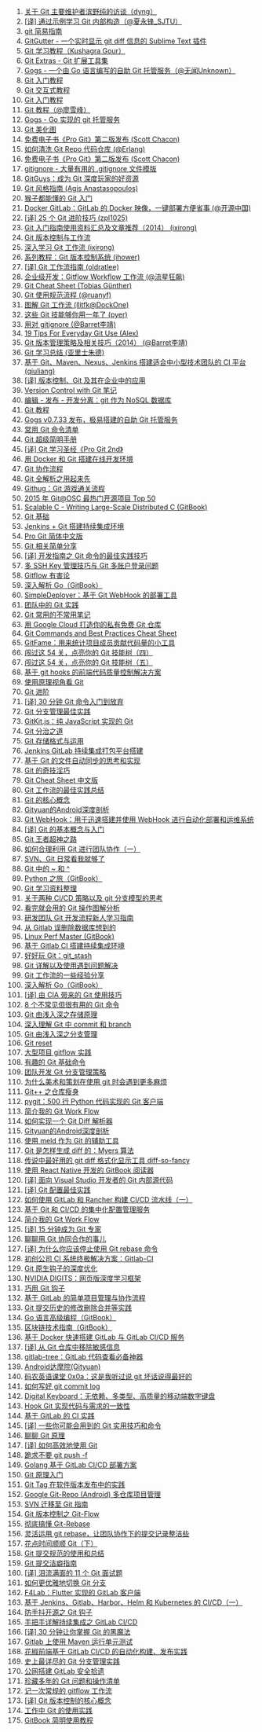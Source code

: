1. [关于 Git 主要维护者滨野纯的访谈（dyng）](https://weekly.manong.io/bounce?nid=3&aid=47&url=http%3A%2F%2Fblog.dyngr.com%2Fblog%2F2013%2F09%2F26%2Fjunio-c-hamano-interview)
1. [[译] 通过示例学习 Git 内部构造（@夏永锋_SJTU）](https://weekly.manong.io/bounce?nid=6&aid=93&url=http%3A%2F%2Fyoungsterxyf.github.io%2F2013%2F09%2F28%2Flearning-git-internals-by-example%2F)
1. [git 简易指南](https://weekly.manong.io/bounce?nid=17&aid=367&url=http%3A%2F%2Frogerdudler.github.io%2Fgit-guide%2Findex.zh.html)
1. [GitGutter - 一个实时显示 git diff 信息的 Sublime Text 插件](https://weekly.manong.io/bounce?nid=18&aid=413&url=https%3A%2F%2Fgithub.com%2Fjisaacks%2FGitGutter)
1. [Git 学习教程（Kushagra Gour）](https://weekly.manong.io/bounce?nid=19&aid=446&url=http%3A%2F%2Fkushagragour.in%2Fblog%2F2014%2F01%2Fbuild-git-learn-git%2F)
1. [Git Extras - Git 扩展工具集](https://weekly.manong.io/bounce?nid=24&aid=783&url=https%3A%2F%2Fgithub.com%2Fvisionmedia%2Fgit-extras)
1. [Gogs - 一个由 Go 语言编写的自助 Git 托管服务（@无闻Unknown）](https://weekly.manong.io/bounce?nid=25&aid=848&url=https%3A%2F%2Fgithub.com%2Fgogits%2Fgogs)
1. [Git 入门教程](https://weekly.manong.io/bounce?nid=28&aid=953&url=http%3A%2F%2Fwww.git-tower.com%2Flearn%2F)
1. [Git 交互式教程](https://weekly.manong.io/bounce?nid=30&aid=1026&url=https%3A%2F%2Ftry.github.io%2F)
1. [Git 入门教程](https://weekly.manong.io/bounce?nid=36&aid=953&url=http%3A%2F%2Fwww.git-tower.com%2Flearn%2F)
1. [Git 教程（@廖雪峰）](https://weekly.manong.io/bounce?nid=38&aid=1252&url=http%3A%2F%2Fwww.liaoxuefeng.com%2Fwiki%2F0013739516305929606dd18361248578c67b8067c8c017b000)
1. [Gogs - Go 实现的 git 托管服务](https://weekly.manong.io/bounce?nid=42&aid=1378&url=https%3A%2F%2Fgithub.com%2Fgogits%2Fgogs%2F)
1. [Git 美化图](https://weekly.manong.io/bounce?nid=44&aid=1433&url=http%3A%2F%2Fjustinhileman.info%2Farticle%2Fgit-pretty%2F)
1. [免费电子书《Pro Git》第二版发布 (Scott Chacon)](https://weekly.manong.io/bounce?nid=49&aid=1564&url=http%3A%2F%2Fgit-scm.com%2Fbook%2Fen%2Fv2)
1. [如何清洗 Git Repo 代码仓库 (@Erlang)](https://weekly.manong.io/bounce?nid=49&aid=1568&url=http%3A%2F%2Fblog.eood.cn%2Fhow-to-clean-up-git-repo)
1. [免费电子书《Pro Git》第二版发布 (Scott Chacon)](https://weekly.manong.io/bounce?nid=56&aid=1564&url=http%3A%2F%2Fgit-scm.com%2Fbook%2Fen%2Fv2)
1. [gitignore - 大量有用的 .gitignore 文件模版](https://weekly.manong.io/bounce?nid=58&aid=1817&url=https%3A%2F%2Fgithub.com%2Fgithub%2Fgitignore)
1. [GitGuys：成为 Git 深度玩家的好资源](https://weekly.manong.io/bounce?nid=62&aid=1950&url=http%3A%2F%2Fwww.gitguys.com%2Ftopics%2F)
1. [Git 风格指南 (Agis Anastasopoulos)](https://weekly.manong.io/bounce?nid=66&aid=2098&url=https%3A%2F%2Fgithub.com%2Fagis-%2Fgit-style-guide)
1. [猴子都能懂的 Git 入门](https://weekly.manong.io/bounce?nid=68&aid=2185&url=http%3A%2F%2Fbacklogtool.com%2Fgit-guide%2Fcn%2F)
1. [Docker GitLab：GitLab 的 Docker 映像，一键部署方便省事 (@开源中国)](https://weekly.manong.io/bounce?nid=68&aid=2192&url=http%3A%2F%2Fwww.oschina.net%2Fp%2Fdocker-gitlab)
1. [[译] 25 个 Git 进阶技巧 (zpl1025)](https://weekly.manong.io/bounce?nid=70&aid=2271&url=http%3A%2F%2Flinux.cn%2Farticle-5418-weibo.html)
1. [Git 入门指南使用资料汇总及文章推荐（2014） (ixirong)](https://weekly.manong.io/bounce?nid=73&aid=2453&url=http%3A%2F%2Fixirong.com%2F2014%2F11%2F19%2Fthe-way-to-learn-git%2F)
1. [Git 版本控制与工作流](https://weekly.manong.io/bounce?nid=74&aid=2504&url=http%3A%2F%2Fwww.jianshu.com%2Fp%2F67afe711c731)
1. [深入学习 Git 工作流 (ixirong)](https://weekly.manong.io/bounce?nid=75&aid=2568&url=https%3A%2F%2Fgithub.com%2Fxirong%2Fmy-git%2Fblob%2Fmaster%2Fgit-workflow-tutorial.md)
1. [系列教程：Git 版本控制系统 (ihower)](https://weekly.manong.io/bounce?nid=76&aid=2634&url=https%3A%2F%2Fihower.tw%2Fgit%2F)
1. [[译] Git 工作流指南 (oldratlee)](https://weekly.manong.io/bounce?nid=81&aid=3020&url=https%3A%2F%2Fgithub.com%2Foldratlee%2Ftranslations%2Ftree%2Fmaster%2Fgit-workflows-and-tutorials)
1. [企业级开发：Gitflow Workflow 工作流 (@流星狂飙)](https://weekly.manong.io/bounce?nid=81&aid=3021&url=http%3A%2F%2Fwww.jianshu.com%2Fp%2F104fa8b15d1e)
1. [Git Cheat Sheet (Tobias Günther)](https://weekly.manong.io/bounce?nid=82&aid=3152&url=http%3A%2F%2Fwww.git-tower.com%2Fblog%2Fgit-cheat-sheet%2F)
1. [Git 使用规范流程 (@ruanyf)](https://weekly.manong.io/bounce?nid=83&aid=3215&url=http%3A%2F%2Fwww.ruanyifeng.com%2Fblog%2F2015%2F08%2Fgit-use-process.html)
1. [图解 Git 工作流 (llitfk@DockOne)](https://weekly.manong.io/bounce?nid=85&aid=3401&url=http%3A%2F%2Fwww.jianshu.com%2Fp%2F08ad7e427fec)
1. [这些 Git 技能够你用一年了 (pyer)](https://weekly.manong.io/bounce?nid=86&aid=3455&url=http%3A%2F%2Fwww.cnblogs.com%2Fpyer%2Fp%2F4752770.html)
1. [用对 gitignore (@Barret李靖)](https://weekly.manong.io/bounce?nid=87&aid=3554&url=http%3A%2F%2Fwww.barretlee.com%2Fblog%2F2015%2F09%2F06%2Fset-gitignore-after-add-file%2F)
1. [19 Tips For Everyday Git Use (Alex)](https://weekly.manong.io/bounce?nid=88&aid=3641&url=http%3A%2F%2Fwww.alexkras.com%2F19-git-tips-for-everyday-use%2F%3Fhmsr%3Dtoutiao.io%26utm_medium%3Dtoutiao.io%26utm_source%3Dtoutiao.io)
1. [Git 版本管理策略及相关技巧（2014） (@Barret李靖)](https://weekly.manong.io/bounce?nid=89&aid=3729&url=http%3A%2F%2Fwww.barretlee.com%2Fblog%2F2014%2F05%2F07%2Fcb-git-improve%2F%3Fhmsr%3Dtoutiao.io%26utm_medium%3Dtoutiao.io%26utm_source%3Dtoutiao.io)
1. [Git 学习总结 (亚里士朱德)](https://weekly.manong.io/bounce?nid=89&aid=3756&url=http%3A%2F%2Fyalishizhude.github.io%2F2015%2F09%2F16%2Fgit%2F%3Fhmsr%3Dtoutiao.io%26utm_medium%3Dtoutiao.io%26utm_source%3Dtoutiao.io)
1. [基于 Git、Maven、Nexus、Jenkins 搭建适合中小型技术团队的 CI 平台 (qiuliang)](https://weekly.manong.io/bounce?nid=90&aid=3866&url=http%3A%2F%2Fwww.qiuliang.net%2Ftech%2F2015%2F10%2F02%2Fgit-nexus-jenkins-ci.html%3Fhmsr%3Dtoutiao.io%26utm_medium%3Dtoutiao.io%26utm_source%3Dtoutiao.io)
1. [[译] 版本控制、Git 及其在企业中的应用](https://weekly.manong.io/bounce?nid=91&aid=3942&url=http%3A%2F%2Fwww.infoq.com%2Fcn%2Farticles%2Fgit-enterprise)
1. [Version Control with Git 笔记](https://weekly.manong.io/bounce?nid=96&aid=4381&url=http%3A%2F%2Fwiki.tankywoo.com%2Fbook%2Fversion-control-with-git.html)
1. [编辑 - 发布 - 开发分离：git 作为 NoSQL 数据库](https://weekly.manong.io/bounce?nid=96&aid=4409&url=https%3A%2F%2Fwww.phodal.com%2Fblog%2Fediting-publishing-coding-seperate-git-nosql-database%2F)
1. [Git 教程](https://weekly.manong.io/bounce?nid=97&aid=4478&url=https%3A%2F%2Fgithub.com%2Fgeeeeeeeeek%2Fgit-recipes%2Fwiki)
1. [Gogs v0.7.33 发布，极易搭建的自助 Git 托管服务](https://weekly.manong.io/bounce?nid=98&aid=4618&url=http%3A%2F%2Fwww.oschina.net%2Fnews%2F68729%2Fgogs-0-7-33)
1. [常用 Git 命令清单](https://weekly.manong.io/bounce?nid=99&aid=4667&url=http%3A%2F%2Fwww.ruanyifeng.com%2Fblog%2F2015%2F12%2Fgit-cheat-sheet.html)
1. [Git 超级简明手册](https://weekly.manong.io/bounce?nid=99&aid=4707&url=https%3A%2F%2Fgithub.com%2Fshendl1978%2Fblog%2Fwiki%2FGit%25E8%25B6%2585%25E7%25BA%25A7%25E7%25AE%2580%25E6%2598%258E%25E6%2589%258B%25E5%2586%258C)
1. [[译] Git 学习圣经《Pro Git 2nd》](https://weekly.manong.io/bounce?nid=101&aid=4853&url=http%3A%2F%2Fgit-scm.com%2Fbook%2Fzh%2Fv2)
1. [用 Docker 和 Git 搭建在线开发环境](https://weekly.manong.io/bounce?nid=101&aid=4861&url=http%3A%2F%2Fdockone.io%2Farticle%2F930)
1. [Git 协作流程](https://weekly.manong.io/bounce?nid=101&aid=4873&url=http%3A%2F%2Fwww.ruanyifeng.com%2Fblog%2F2015%2F12%2Fgit-workflow.html)
1. [Git 全解析之用起来先](https://weekly.manong.io/bounce?nid=102&aid=4927&url=http%3A%2F%2Fwustrive2008.github.io%2F2016%2F01%2F06%2F%25E7%2589%2588%25E6%259C%25AC%25E6%258E%25A7%25E5%2588%25B6%2FGit%25E5%2585%25A8%25E8%25A7%25A3%25E6%259E%2590%25E4%25B9%258B%25E5%2585%2588%25E7%2594%25A8%25E8%25B5%25B7%25E6%259D%25A5%2F)
1. [Githug：Git 游戏通关流程](https://weekly.manong.io/bounce?nid=102&aid=4931&url=http%3A%2F%2Fwww.jianshu.com%2Fp%2F482b32716bbe)
1. [2015 年 Git@OSC 最热门开源项目 Top 50](https://weekly.manong.io/bounce?nid=102&aid=4952&url=http%3A%2F%2Fwww.oschina.net%2Fnews%2F69661%2F2015-git-osc--opensource-project-ranking-top-50)
1. [Scalable C - Writing Large-Scale Distributed C (GitBook)](https://weekly.manong.io/bounce?nid=103&aid=4985&url=https%3A%2F%2Fhintjens.gitbooks.io%2Fscalable-c%2Fcontent%2Fpreface.html)
1. [Git 基础](https://weekly.manong.io/bounce?nid=103&aid=5010&url=https%3A%2F%2Fgithub.com%2Fmzkmzk%2FRead%2Fblob%2Fmaster%2Fprogit.md)
1. [Jenkins + Git 搭建持续集成环境](https://weekly.manong.io/bounce?nid=103&aid=5052&url=http%3A%2F%2Fwww.cnblogs.com%2Fdojo-lzz%2Fp%2F5125619.html%3Ff%3Dtt)
1. [Pro Git 简体中文版](https://weekly.manong.io/bounce?nid=106&aid=5298&url=http%3A%2F%2Fiissnan.com%2Fprogit%2F)
1. [Git 相关简单分享](https://weekly.manong.io/bounce?nid=108&aid=5444&url=http%3A%2F%2Fwww.jianshu.com%2Fp%2F331cd9fdeae7)
1. [[译] 开发指南之 Git 命令的最佳实践技巧](https://weekly.manong.io/bounce?nid=109&aid=5495&url=http%3A%2F%2Fwww.freebuf.com%2Ftools%2F98396.html)
1. [多 SSH Key 管理技巧与 Git 多账户登录问题](https://weekly.manong.io/bounce?nid=109&aid=5524&url=http%3A%2F%2Fwww.barretlee.com%2Fblog%2F2016%2F03%2F09%2Fconfig-in-ssh-after-troubling-git-connection%2F)
1. [Gitflow 有害论](https://weekly.manong.io/bounce?nid=112&aid=5785&url=http%3A%2F%2Finsights.thoughtworkers.org%2Fgitflow-consider-harmful%2F)
1. [深入解析 Go（GitBook）](https://weekly.manong.io/bounce?nid=114&aid=8886&url=https%3A%2F%2Ftoutiao.io%2Fk%2Fagdqbh)
1. [SimpleDeployer：基于 Git WebHook 的部署工具](https://weekly.manong.io/bounce?nid=114&aid=5956&url=https%3A%2F%2Fgithub.com%2Fyourtion%2FSimpleDeployer)
1. [团队中的 Git 实践](https://weekly.manong.io/bounce?nid=115&aid=6002&url=https%3A%2F%2Fourai.ws%2Fposts%2Fworking-with-git-in-team%2F)
1. [Git 常用的不常用笔记](https://weekly.manong.io/bounce?nid=115&aid=6032&url=http%3A%2F%2Fleoray.leanote.com%2Fpost%2Fgit)
1. [用 Google Cloud 打造你的私有免费 Git 仓库](https://weekly.manong.io/bounce?nid=116&aid=6106&url=http%3A%2F%2Fchinagdg.org%2F2016%2F04%2F%25E7%2594%25A8-google-cloud-%25E6%2589%2593%25E9%2580%25A0%25E4%25BD%25A0%25E7%259A%2584%25E7%25A7%2581%25E6%259C%2589%25E5%2585%258D%25E8%25B4%25B9-git-%25E4%25BB%2593%25E5%25BA%2593%2F)
1. [Git Commands and Best Practices Cheat Sheet](https://weekly.manong.io/bounce?nid=116&aid=6110&url=http%3A%2F%2Fzeroturnaround.com%2Frebellabs%2Fgit-commands-and-best-practices-cheat-sheet%2F)
1. [GitFame：用来统计项目成员贡献代码量的小工具](https://weekly.manong.io/bounce?nid=117&aid=6202&url=https%3A%2F%2Fgithub.com%2Foleander%2Fgit-fame-rb)
1. [闯过这 54 关，点亮你的 Git 技能树（四）](https://weekly.manong.io/bounce?nid=118&aid=6242&url=https%3A%2F%2Fcodingstyle.cn%2Ftopics%2F178)
1. [闯过这 54 关，点亮你的 Git 技能树（五）](https://weekly.manong.io/bounce?nid=119&aid=6333&url=https%3A%2F%2Fcodingstyle.cn%2Ftopics%2F181)
1. [基于 git hooks 的前端代码质量控制解决方案](https://weekly.manong.io/bounce?nid=120&aid=6400&url=https%3A%2F%2Fgithub.com%2Fkuitos%2Fkuitos.github.io%2Fissues%2F28)
1. [使用原理视角看 Git](https://weekly.manong.io/bounce?nid=122&aid=6565&url=https%3A%2F%2Fblog.coding.net%2Fblog%2Fprinciple-of-Git)
1. [Git 进阶](https://weekly.manong.io/bounce?nid=123&aid=6643&url=http%3A%2F%2Fmp.weixin.qq.com%2Fs%3F__biz%3DMzA4NTQwNDcyMA%3D%3D%26mid%3D2650661929%26idx%3D1%26sn%3D69e00516a30723c5a20af3c7a84173a4)
1. [[译] 30 分钟 Git 命令入门到放弃](https://weekly.manong.io/bounce?nid=124&aid=6703&url=http%3A%2F%2Fwww.w3ctrain.com%2F2016%2F06%2F26%2Flearn-git-in-30-minutes%2F)
1. [Git 分支管理最佳实践](https://weekly.manong.io/bounce?nid=124&aid=6730&url=http%3A%2F%2Fwww.ibm.com%2Fdeveloperworks%2Fcn%2Fjava%2Fj-lo-git-mange%2Findex.html)
1. [GitKit.js：纯 JavaScript 实现的 Git](https://weekly.manong.io/bounce?nid=124&aid=6736&url=https%3A%2F%2Fgithub.com%2FSamyPesse%2Fgitkit-js)
1. [Git 分治之道 ](https://weekly.manong.io/bounce?nid=126&aid=6856&url=https%3A%2F%2Fzhuanlan.zhihu.com%2Fp%2F21486693)
1. [Git 存储格式与运用](https://weekly.manong.io/bounce?nid=127&aid=6929&url=http%3A%2F%2Fforcemz.net%2Fgit%2F2016%2F07%2F10%2FGitStorage%2F)
1. [Jenkins GitLab 持续集成打包平台搭建](https://weekly.manong.io/bounce?nid=128&aid=6963&url=http%3A%2F%2Fskyseraph.com%2F2016%2F07%2F18%2FTools%2FJenkins%2520Gitlab%25E6%258C%2581%25E7%25BB%25AD%25E9%259B%2586%25E6%2588%2590%25E6%2589%2593%25E5%258C%2585%25E5%25B9%25B3%25E5%258F%25B0%25E6%2590%25AD%25E5%25BB%25BA%2F)
1. [基于 Git 的文件自动同步的思考和实现](https://weekly.manong.io/bounce?nid=128&aid=6964&url=http%3A%2F%2Fwuzhiwei.net%2Ffile_sync_git%2F)
1. [Git 的奇技淫巧](https://weekly.manong.io/bounce?nid=130&aid=7120&url=https%3A%2F%2Fgithub.com%2F521xueweihan%2Fgit-tips)
1. [Git Cheat Sheet 中文版](https://weekly.manong.io/bounce?nid=132&aid=7265&url=http%3A%2F%2Ftoutiao.io%2Fj%2F9w9tgk)
1. [Git 工作流的最佳实践总结](https://weekly.manong.io/bounce?nid=135&aid=7467&url=http%3A%2F%2Ftoutiao.io%2Fj%2F7h26k3)
1. [Git 的核心概念](https://weekly.manong.io/bounce?nid=138&aid=7663&url=https%3A%2F%2Ftoutiao.io%2Fj%2Fev3jrb)
1. [Gityuan的Android深度剖析](https://weekly.manong.io/bounce?nid=140&aid=7832&url=http%3A%2F%2Ftoutiao.io%2Fsubjects%2F73076)
1. [Git WebHook：用于迅速搭建并使用 WebHook 进行自动化部署和运维系统](https://weekly.manong.io/bounce?nid=141&aid=7893&url=https%3A%2F%2Ftoutiao.io%2Fk%2Fe3xh5l)
1. [[译] Git 的基本概念与入门](https://weekly.manong.io/bounce?nid=145&aid=8119&url=https%3A%2F%2Ftoutiao.io%2Fk%2Fdqe32l)
1. [Git 王者超神之路](https://weekly.manong.io/bounce?nid=145&aid=8122&url=https%3A%2F%2Ftoutiao.io%2Fk%2Fqozd8l)
1. [如何合理利用 Git 进行团队协作（一）](https://weekly.manong.io/bounce?nid=147&aid=8237&url=https%3A%2F%2Ftoutiao.io%2Fk%2F8pvy7x)
1. [SVN、Git 日常看我就够了](https://weekly.manong.io/bounce?nid=148&aid=8291&url=https%3A%2F%2Ftoutiao.io%2Fk%2F84rpdi)
1. [Git 中的 ~ 和 ^](https://weekly.manong.io/bounce?nid=150&aid=8417&url=https%3A%2F%2Ftoutiao.io%2Fk%2Fw42onn)
1. [Python 之旅（GitBook）](https://weekly.manong.io/bounce?nid=151&aid=8463&url=https%3A%2F%2Ftoutiao.io%2Fk%2Fibis6n)
1. [Git 学习资料整理](https://weekly.manong.io/bounce?nid=151&aid=8469&url=https%3A%2F%2Ftoutiao.io%2Fk%2Fe0z7t1)
1. [关于两种 CI/CD 策略以及 git 分支模型的思考](https://weekly.manong.io/bounce?nid=151&aid=8470&url=https%3A%2F%2Ftoutiao.io%2Fk%2F0h09qz)
1. [看完就会用的 Git 操作图解分析](https://weekly.manong.io/bounce?nid=152&aid=8533&url=https%3A%2F%2Ftoutiao.io%2Fk%2Fjdf8pv)
1. [研发团队 Git 开发流程新人学习指南](https://weekly.manong.io/bounce?nid=153&aid=8607&url=https%3A%2F%2Ftoutiao.io%2Fk%2Fxr5ri1)
1. [从 Gitlab 误删除数据库想到的](https://weekly.manong.io/bounce?nid=153&aid=8592&url=https%3A%2F%2Ftoutiao.io%2Fk%2F380iab)
1. [Linux Perf Master (GitBook)](https://weekly.manong.io/bounce?nid=154&aid=8675&url=https%3A%2F%2Ftoutiao.io%2Fk%2Fcozjnd)
1. [基于 Gitlab CI 搭建持续集成环境](https://weekly.manong.io/bounce?nid=154&aid=8688&url=https%3A%2F%2Ftoutiao.io%2Fk%2Frxtd42)
1. [好好玩 Git：git_stash](https://weekly.manong.io/bounce?nid=154&aid=8696&url=https%3A%2F%2Ftoutiao.io%2Fk%2Fu5pw9u)
1. [Git 详解以及使用遇到问题解决](https://weekly.manong.io/bounce?nid=156&aid=8820&url=https%3A%2F%2Ftoutiao.io%2Fk%2Ffar2l2)
1. [Git 工作流的一些经验分享](https://weekly.manong.io/bounce?nid=156&aid=8833&url=https%3A%2F%2Ftoutiao.io%2Fk%2Fpb0bnk)
1. [深入解析 Go（GitBook）](https://weekly.manong.io/bounce?nid=157&aid=8886&url=https%3A%2F%2Ftoutiao.io%2Fk%2Fagdqbh)
1. [[译] 由 CIA 带来的 Git 使用技巧](https://weekly.manong.io/bounce?nid=158&aid=8973&url=https%3A%2F%2Ftoutiao.io%2Fk%2Fg9xq9f)
1. [8 个不常见但很有用的 Git 命令](https://weekly.manong.io/bounce?nid=160&aid=9108&url=https%3A%2F%2Ftoutiao.io%2Fk%2Fr5y8t8)
1. [Git 由浅入深之存储原理](https://weekly.manong.io/bounce?nid=160&aid=9113&url=https%3A%2F%2Ftoutiao.io%2Fk%2Fbuqh3c)
1. [深入理解 Git 中 commit 和 branch](https://weekly.manong.io/bounce?nid=161&aid=9187&url=https%3A%2F%2Ftoutiao.io%2Fk%2F1twcad)
1. [Git 由浅入深之分支管理](https://weekly.manong.io/bounce?nid=162&aid=9254&url=https%3A%2F%2Ftoutiao.io%2Fk%2Fm2qaii)
1. [Git reset](https://weekly.manong.io/bounce?nid=162&aid=9271&url=https%3A%2F%2Ftoutiao.io%2Fk%2Fextoyh)
1. [大型项目 gitflow 实践](https://weekly.manong.io/bounce?nid=162&aid=9272&url=https%3A%2F%2Ftoutiao.io%2Fk%2F44t31n)
1. [有趣的 Git 基础命令](https://weekly.manong.io/bounce?nid=163&aid=9326&url=https%3A%2F%2Ftoutiao.io%2Fk%2Fztzwvk)
1. [团队开发 Git 分支管理策略](https://weekly.manong.io/bounce?nid=163&aid=9327&url=https%3A%2F%2Ftoutiao.io%2Fk%2Fyl5gq8)
1. [为什么美术和策划在使用 git 时会遇到更多麻烦](https://weekly.manong.io/bounce?nid=163&aid=9346&url=https%3A%2F%2Ftoutiao.io%2Fk%2Fwud7zb)
1. [Git++ 之仓库瘦身](https://weekly.manong.io/bounce?nid=164&aid=9399&url=https%3A%2F%2Ftoutiao.io%2Fk%2Frevlv8)
1. [pygit：500 行 Python 代码实现的 Git 客户端](https://weekly.manong.io/bounce?nid=166&aid=9576&url=https%3A%2F%2Ftoutiao.io%2Fk%2Fog5mcw)
1. [简介我的 Git Work Flow](https://weekly.manong.io/bounce?nid=167&aid=9617&url=https%3A%2F%2Ftoutiao.io%2Fk%2Ff5im3c)
1. [如何实现一个 Git Diff 解析器](https://weekly.manong.io/bounce?nid=168&aid=9679&url=https%3A%2F%2Ftoutiao.io%2Fk%2Fn5ws67)
1. [Gityuan的Android深度剖析](https://weekly.manong.io/bounce?nid=170&aid=7832&url=http%3A%2F%2Ftoutiao.io%2Fsubjects%2F73076)
1. [使用 meld 作为 Git 的辅助工具](https://weekly.manong.io/bounce?nid=170&aid=9829&url=https%3A%2F%2Ftoutiao.io%2Fk%2F4jmjyq)
1. [Git 是怎样生成 diff 的：Myers 算法](https://weekly.manong.io/bounce?nid=170&aid=9836&url=https%3A%2F%2Ftoutiao.io%2Fk%2Ft31dvb)
1. [传说中最好用的 git diff 格式化显示工具 diff-so-fancy](https://weekly.manong.io/bounce?nid=170&aid=9838&url=https%3A%2F%2Ftoutiao.io%2Fk%2Ffm0k6x)
1. [使用 React Native 开发的 GitBook 阅读器](https://weekly.manong.io/bounce?nid=172&aid=9991&url=https%3A%2F%2Ftoutiao.io%2Fk%2F8nn82y)
1. [[译] 面向 Visual Studio 开发者的 Git 内部源代码](https://weekly.manong.io/bounce?nid=176&aid=10234&url=http%3A%2F%2Fmp.weixin.qq.com%2Fs%2F3EtuI_CBhd8mKjBufa01xw)
1. [[译] Git 配置最佳实践](https://weekly.manong.io/bounce?nid=176&aid=10235&url=https%3A%2F%2Ftoutiao.io%2Fk%2Fw0lj0d)
1. [如何使用 GitLab 和 Rancher 构建 CI/CD 流水线（一）](https://weekly.manong.io/bounce?nid=180&aid=10540&url=https%3A%2F%2Ftoutiao.io%2Fk%2Figx3e4)
1. [基于 Git 和 CI/CD 的集中化配置管理服务](https://weekly.manong.io/bounce?nid=182&aid=10672&url=https%3A%2F%2Ftoutiao.io%2Fk%2Fny5k34)
1. [简介我的 Git Work Flow](https://weekly.manong.io/bounce?nid=183&aid=10745&url=https%3A%2F%2Ftoutiao.io%2Fk%2Fudh7qq)
1. [[译] 15 分钟成为 Git 专家](https://weekly.manong.io/bounce?nid=184&aid=10825&url=https%3A%2F%2Ftoutiao.io%2Fk%2F8z92sj)
1. [聊聊用 Git 协同合作的事儿](https://weekly.manong.io/bounce?nid=184&aid=10828&url=http%3A%2F%2Fmp.weixin.qq.com%2Fs%2FTQRbcYu5m5px55SAmAhN8w)
1. [[译] 为什么你应该停止使用 Git rebase 命令](https://weekly.manong.io/bounce?nid=187&aid=11081&url=https%3A%2F%2Ftoutiao.io%2Fk%2Fbuywql)
1. [初创公司 CI 系统终极解决方案：Gitlab-CI](https://weekly.manong.io/bounce?nid=193&aid=11483&url=https%3A%2F%2Ftoutiao.io%2Fk%2Fgd1pkx)
1. [Git 原生钩子的深度优化](https://weekly.manong.io/bounce?nid=194&aid=11539&url=https%3A%2F%2Ftoutiao.io%2Fk%2Finuyaz)
1. [NVIDIA DIGITS：网页版深度学习框架](https://weekly.manong.io/bounce?nid=195&aid=11607&url=http%3A%2F%2Fmp.weixin.qq.com%2Fs%2FjQLMLpUTHb_xERI6jthfHA)
1. [巧用 Git 钩子](https://weekly.manong.io/bounce?nid=195&aid=11625&url=https%3A%2F%2Ftoutiao.io%2Fk%2Fk237rm)
1. [基于 GitLab 的简单项目管理与协作流程](https://weekly.manong.io/bounce?nid=195&aid=11630&url=https%3A%2F%2Ftoutiao.io%2Fk%2Fhxppai)
1. [Git 提交历史的修改删除合并等实践](https://weekly.manong.io/bounce?nid=197&aid=11759&url=https%3A%2F%2Ftoutiao.io%2Fk%2Flib9yz)
1. [Go 语言高级编程（GitBook）](https://weekly.manong.io/bounce?nid=200&aid=11982&url=https%3A%2F%2Ftoutiao.io%2Fk%2Fa8suqk)
1. [区块链技术指南（GitBook）](https://weekly.manong.io/bounce?nid=201&aid=12078&url=https%3A%2F%2Ftoutiao.io%2Fk%2Fj2n2ea)
1. [基于 Docker 快速搭建 GitLab 与 GitLab CI/CD 服务](https://weekly.manong.io/bounce?nid=207&aid=12524&url=https%3A%2F%2Ftoutiao.io%2Fk%2Fn1hviv)
1. [[译] 从 Git 仓库中移除敏感信息](https://weekly.manong.io/bounce?nid=208&aid=12581&url=https%3A%2F%2Ftoutiao.io%2Fk%2Fo28aza)
1. [gitlab-tree：GitLab 代码查看必备神器](https://weekly.manong.io/bounce?nid=209&aid=12677&url=https%3A%2F%2Ftoutiao.io%2Fk%2F09dtd6)
1. [Android达摩院(Gityuan)](https://weekly.manong.io/bounce?nid=214&aid=13032&url=http%3A%2F%2Ftoutiao.io%2Fsubjects%2F73076%23214)
1. [码农英语课堂 0x0a：这是我听过说 git 坏话说得最好的](https://weekly.manong.io/bounce?nid=215&aid=13081&url=https%3A%2F%2Fmp.weixin.qq.com%2Fs%2Fhxdm7Lw_eytEnZw2C5bgqA)
1. [如何写好 git commit log](https://weekly.manong.io/bounce?nid=215&aid=13088&url=https%3A%2F%2Ftoutiao.io%2Fk%2F5wkeoj)
1. [Digital Keyboard：无依赖、多类型、高质量的移动端数字键盘](https://weekly.manong.io/bounce?nid=216&aid=13159&url=https%3A%2F%2Ftoutiao.io%2Fk%2Fd6spih)
1. [Hook Git 实现代码与需求的一致性](https://weekly.manong.io/bounce?nid=224&aid=13684&url=https%3A%2F%2Fmp.weixin.qq.com%2Fs%2FxQXOw4YxVc3WtowxxVMxsg)
1. [基于 GitLab 的 CI 实践](https://weekly.manong.io/bounce?nid=226&aid=13815&url=https%3A%2F%2Fmp.weixin.qq.com%2Fs%2FZzJnZtZn3sX-JmPfs1uASg)
1. [[译] 一些你可能会用到的 Git 实用技巧和命令](https://weekly.manong.io/bounce?nid=227&aid=13882&url=https%3A%2F%2Fmp.weixin.qq.com%2Fs%2FpQfxMGU6mB3AmZIiFpw2bQ)
1. [聊聊 Git 原理](https://weekly.manong.io/bounce?nid=228&aid=13943&url=https%3A%2F%2Fmp.weixin.qq.com%2Fs%2FuBkRUkUKrVHnf4lt9vASIA)
1. [[译] 如何高效地使用 Git](https://weekly.manong.io/bounce?nid=231&aid=14162&url=https%3A%2F%2Ftoutiao.io%2Fk%2Fyizapg)
1. [跪求不要 git push -f](https://weekly.manong.io/bounce?nid=234&aid=14357&url=https%3A%2F%2Ftoutiao.io%2Fk%2Fi1eiic)
1. [Golang 基于 GitLab CI/CD 部署方案](https://weekly.manong.io/bounce?nid=235&aid=14403&url=https%3A%2F%2Ftoutiao.io%2Fk%2Fwzqut3)
1. [Git 原理入门](https://weekly.manong.io/bounce?nid=235&aid=14408&url=https%3A%2F%2Ftoutiao.io%2Fk%2Frie4tw)
1. [Git Tag 在软件版本发布中的实践](https://weekly.manong.io/bounce?nid=237&aid=14562&url=https%3A%2F%2Ftoutiao.io%2Fk%2Fx6eqio)
1. [Google Git-Repo (Android) 多仓库项目管理](https://weekly.manong.io/bounce?nid=241&aid=14803&url=https%3A%2F%2Ftoutiao.io%2Fk%2Fbrgzpa)
1. [SVN 迁移至 Git 指南](https://weekly.manong.io/bounce?nid=241&aid=14815&url=https%3A%2F%2Fmp.weixin.qq.com%2Fs%2FgnXoY9M09YycJyhwVVpmIA)
1. [Git 版本控制之 Git-Flow](https://weekly.manong.io/bounce?nid=243&aid=14917&url=https%3A%2F%2Ftoutiao.io%2Fk%2F3auvvy)
1. [彻底搞懂 Git-Rebase](https://weekly.manong.io/bounce?nid=244&aid=14997&url=https%3A%2F%2Ftoutiao.io%2Fk%2Fwlfdqh)
1. [灵活运用 git rebase，让团队协作下的提交记录整洁些](https://weekly.manong.io/bounce?nid=244&aid=15001&url=https%3A%2F%2Ftoutiao.io%2Fk%2F1o3n4i)
1. [花点时间顺顺 Git（下）](https://weekly.manong.io/bounce?nid=244&aid=15009&url=https%3A%2F%2Fmp.weixin.qq.com%2Fs%2FK7004_PVFW0kj8vcFh0s6Q)
1. [Git 提交规范的使用和总结](https://weekly.manong.io/bounce?nid=246&aid=15123&url=https%3A%2F%2Ftoutiao.io%2Fk%2Fmjznew)
1. [Git 提交洁癖指南](https://weekly.manong.io/bounce?nid=248&aid=15268&url=https%3A%2F%2Ftoutiao.io%2Fk%2F5an9vk)
1. [[译] 泪流满面的 11 个 Git 面试题](https://weekly.manong.io/bounce?nid=250&aid=15434&url=https%3A%2F%2Fmp.weixin.qq.com%2Fs%2FghF27N0XjgG0pw2XpGDCYA)
1. [如何更优雅地切换 Git 分支](https://weekly.manong.io/bounce?nid=251&aid=15499&url=https%3A%2F%2Ftoutiao.io%2Fk%2F513sso)
1. [F4Lab：Flutter 实现的 GitLab 客户端](https://weekly.manong.io/bounce?nid=254&aid=15717&url=https%3A%2F%2Ftoutiao.io%2Fk%2F2qvypg)
1. [基于 Jenkins、Gitlab、Harbor、Helm 和 Kubernetes 的 CI/CD（一）](https://weekly.manong.io/bounce?nid=259&aid=16051&url=https%3A%2F%2Ftoutiao.io%2Fk%2Fqvu9gn)
1. [防手抖开源之 Git 钩子](https://weekly.manong.io/bounce?nid=260&aid=16099&url=https%3A%2F%2Ftoutiao.io%2Fk%2F750zvl)
1. [手把手详解持续集成之 GitLab CI/CD](https://weekly.manong.io/bounce?nid=260&aid=16107&url=https%3A%2F%2Ftoutiao.io%2Fk%2F51lb2w)
1. [[译] 30 分钟让你掌握 Git 的黑魔法](https://weekly.manong.io/bounce?nid=264&aid=16431&url=https%3A%2F%2Fmp.weixin.qq.com%2Fs%2F2SKc8zZSwv_taeLhy8_nuw)
1. [Gitlab 上使用 Maven 运行单元测试](https://weekly.manong.io/bounce?nid=264&aid=16457&url=https%3A%2F%2Fmp.weixin.qq.com%2Fs%2FvQzSEJCkvrTP6KGwkZnTzA)
1. [花椒前端基于 GitLab CI/CD 的自动化构建、发布实践](https://weekly.manong.io/bounce?nid=268&aid=16796&url=https%3A%2F%2Fmp.weixin.qq.com%2Fs%2F0VtDFv5bxJp2OyJGufBV0w)
1. [史上最详尽的 Git 分支管理实践 ](https://weekly.manong.io/bounce?nid=270&aid=16975&url=https%3A%2F%2Fmp.weixin.qq.com%2Fs%2FRSREs3MqxidPX8h8wJfv4Q)
1. [公网搭建 GitLab 安全拾遗](https://weekly.manong.io/bounce?nid=274&aid=17265&url=https%3A%2F%2Ftoutiao.io%2Fk%2Fuax3l8w)
1. [珍藏多年的 Git 问题和操作清单](https://weekly.manong.io/bounce?nid=277&aid=17468&url=https%3A%2F%2Fmp.weixin.qq.com%2Fs%2FKD8UeunsBit4jOxPZ02yQQ)
1. [记一次常规的 gitflow 工作流](https://weekly.manong.io/bounce?nid=278&aid=17577&url=https%3A%2F%2Fmp.weixin.qq.com%2Fs%3F__biz%3DMzUzMzE4MDY0Nw%3D%3D%26mid%3D2247483665%26idx%3D1%26sn%3D5bd10a6d8c2f621a678d7b023bd9988f)
1. [[译] Git 版本控制的核心概念](https://weekly.manong.io/bounce?nid=280&aid=17709&url=https%3A%2F%2Fmp.weixin.qq.com%2Fs%2FvfyKgfsyacGx4uyhzJI3-A)
1. [工作中 Git 的使用实践](https://weekly.manong.io/bounce?nid=281&aid=17767&url=https%3A%2F%2Fmp.weixin.qq.com%2Fs%2Fmje4XVyuDzspttWdOFC02g)
1. [GitBook 简明使用教程](https://weekly.manong.io/bounce?nid=283&aid=17930&url=https%3A%2F%2Ftoutiao.io%2Fk%2Fdmsox6k)
